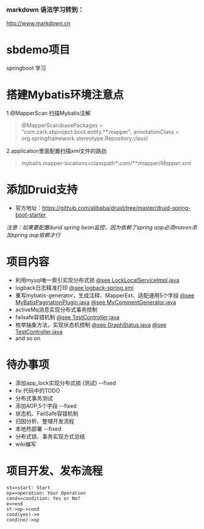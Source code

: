 ### markdown 语法学习转到：
http://www.markdown.cn
# sbdemo项目
springboot 学习

# 搭建Mybatis环境注意点
1.@MapperScan 扫描Mybatis注解
> @MapperScan(basePackages = "com.zark.sbproject.boot.entity.**.mapper", annotationClass = org.springframework.stereotype.Repository.class)

2.application里面配置扫描xml文件的路劲
> mybatis.mapper-locations=classpath*:com/**/mapper/*Mapper*.xml

# 添加Druid支持
* 官方地址：https://github.com/alibaba/druid/tree/master/druid-spring-boot-starter

*注意：如果要配置durid spring bean监控，因为依赖了spring aop必须maven添加spring aop依赖才行*

# 项目内容
* 利用mysql唯一索引实现分布式锁 [@see LockLocalServiceImpl.java](https://github.com/zcgitzc/sbdemo/blob/project_init/boot-service/src/main/java/com/zark/sbproject/boot/service/common/service/impl/LockLocalServiceImpl.java)
* logback日志精准打印 [@see logback-spring.xml](https://github.com/zcgitzc/sbdemo/blob/project_init/boot-start/src/main/resources/logback-spring.xml)
* 重写mybatis-generator，生成注释、MapperExt、适配通用5个字段 [@see MyBatisPaginationPlugin.java](https://github.com/zcgitzc/sbdemo/blob/project_init/boot-dao/src/main/java/com/zark/sbproject/boot/dao/plugin/MyBatisPaginationPlugin.java) [@see MyCommentGenerator.java](https://github.com/zcgitzc/sbdemo/blob/project_init/boot-dao/src/main/java/com/zark/sbproject/boot/dao/plugin/MyCommentGenerator.java)
* activeMq消息实现分布式事务控制
* failsafe容错机制 [@see TestController.java](https://github.com/zcgitzc/sbdemo/blob/project_init/boot-web/src/main/java/com/zark/sbproject/boot/web/controller/TestController.java)
* 枚举抽象方法，实现状态机控制 [@see GraphStatus.java](https://github.com/zcgitzc/sbdemo/blob/project_init/boot-service/src/main/java/com/zark/sbproject/boot/service/common/constant/GraphStatus.java) [@see TestController.java](https://github.com/zcgitzc/sbdemo/blob/project_init/boot-web/src/main/java/com/zark/sbproject/boot/web/controller/TestController.java)
* and so on 

# 待办事项
* 添加app_lock实现分布式锁 (测试) --fixed
* fix 代码中的TODO
* 分布式事务测试
* 添加AOP,5个字段     --fixed
* 状态机、FailSafe容错机制
* 归因分析、整理开发流程
* 本地热部署 --fixed
* 分布式锁、事务实现方式总结
* wiki编写

# 项目开发、发布流程
```flow
st=>start: Start
op=>operation: Your Operation
cond=>condition: Yes or No?
e=>end
st->op->cond
cond(yes)->e
cond(no)->op
```
